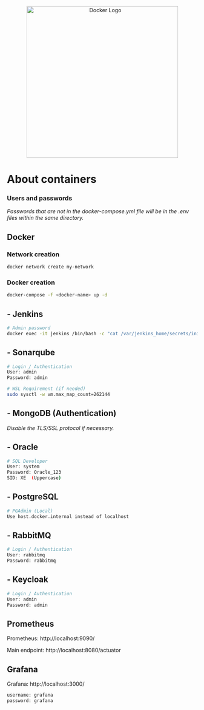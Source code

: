 <p align="center">
  <img src="https://i.imgur.com/z6SRxKv.jpg" width="400" alt="Docker Logo" />
</p>

# About  containers

### Users and passwords

<em>Passwords that are not in the docker-compose.yml file will be in the .env files within the same directory.</em>

## Docker

### Network creation

```bash
docker network create my-network
```

### Docker creation

```bash
docker-compose -f <docker-name> up -d
```

## - Jenkins

```bash
# Admin password
docker exec -it jenkins /bin/bash -c "cat /var/jenkins_home/secrets/initialAdminPassword"
```

## - Sonarqube

```bash
# Login / Authentication
User: admin
Password: admin

# WSL Requirement (if needed)
sudo sysctl -w vm.max_map_count=262144
```

## - MongoDB (Authentication)

<em>Disable the TLS/SSL protocol if necessary.</em>


## - Oracle

```bash
# SQL Developer
User: system
Password: Oracle_123
SID: XE  (Uppercase)
```

## - PostgreSQL

```bash
# PGAdmin (Local)
Use host.docker.internal instead of localhost
```

## - RabbitMQ

```bash
# Login / Authentication
User: rabbitmq
Password: rabbitmq
```

## - Keycloak

```bash
# Login / Authentication
User: admin
Password: admin
```

## Prometheus


Prometheus: http://localhost:9090/

Main endpoint: http://localhost:8080/actuator

## Grafana

Grafana: http://localhost:3000/

```bash
username: grafana
password: grafana
```
